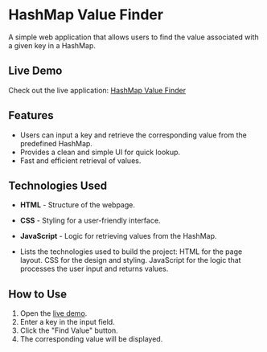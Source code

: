 # HashMap Value Finder

A simple web application that allows users to find the value associated with a given key in a HashMap.

## Live Demo

Check out the live application: [HashMap Value Finder](https://hashmapvalue.ccbp.tech/)

## Features

- Users can input a key and retrieve the corresponding value from the predefined HashMap.
- Provides a clean and simple UI for quick lookup.
- Fast and efficient retrieval of values.

## Technologies Used

- **HTML** - Structure of the webpage.
- **CSS** - Styling for a user-friendly interface.
- **JavaScript** - Logic for retrieving values from the HashMap.

- Lists the technologies used to build the project:
HTML for the page layout.
CSS for the design and styling.
JavaScript for the logic that processes the user input and returns values.

## How to Use

1. Open the [live demo](https://hashmapvalue.ccbp.tech/).
2. Enter a key in the input field.
3. Click the "Find Value" button.
4. The corresponding value will be displayed.



